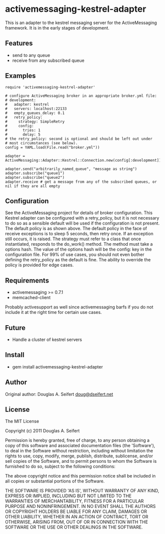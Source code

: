 activemessaging-kestrel-adapter
===========

This is an adapter to the kestrel messaging server for the ActiveMessaging framework.  It is 
in the early stages of development.

Features
--------

* send to any queue
* receive from any subscribed queue

Examples
--------

    require 'activemessaging-kestrel-adapter'

    # configure ActiveMessaging broker in an appropriate broker.yml file:
    # development:
    #   adapter: kestrel
    #   servers: localhost:22133
    #   empty_queues_delay: 0.1
    #   retry_policy:
    #     strategy: SimpleRetry
    #     config: 
    #       tries: 1
    #       delay: 5
    # the retry_policy: second is optional and should be left out under
    # most circumstances (see below).
    config = YAML.load(File.read("broker.yml"))

    adapter = ActiveMessaging::Adapter::Kestrel::Connection.new(config[:development])

    adapter.send("arbitrarily_named_queue", "message as string")
    adapter.subscribe("queue1")
    adapter.subscribe("queue2")
    adapter.receive # get a message from any of the subscribed queues, or nil if they are all empty

Configuration
-------------

See the ActiveMessaging project for details of broker configuration.  This
Kestrel adapter can be configured with a retry_policy, but it is not 
necessary to do so as a sensible default will be used if the configuration
is not present.  The default policy is as shown above.  The default
policy in the face of receive exceptions is to sleep 5 seconds, then retry
once.  If an exception still occurs, it is raised.  The strategy must
refer to a class that once instantiated, responds to the do_work() method.
The method must take a options hash.  The value of the options hash will 
be the config: key in the configuration file.  For 99% of use cases, you
should not even bother defining the retry_policy as the default is fine.
The ability to override the policy is provided for edge cases.

Requirements
------------

* activemessaging >= 0.7.1 
* memcached-client

Probably activesupport as well since activemessaging barfs if you do not
include it at the right time for certain use cases.

Future
------

* Handle a cluster of kestrel servers

Install
-------

* gem install activemessaging-kestrel-adapter

Author
------

Original author: Douglas A. Seifert <doug@dseifert.net>

License
-------

The MIT License

Copyright (c) 2011 Douglas A. Seifert

Permission is hereby granted, free of charge, to any person obtaining
a copy of this software and associated documentation files (the
'Software'), to deal in the Software without restriction, including
without limitation the rights to use, copy, modify, merge, publish,
distribute, sublicense, and/or sell copies of the Software, and to
permit persons to whom the Software is furnished to do so, subject to
the following conditions:

The above copyright notice and this permission notice shall be
included in all copies or substantial portions of the Software.

THE SOFTWARE IS PROVIDED 'AS IS', WITHOUT WARRANTY OF ANY KIND,
EXPRESS OR IMPLIED, INCLUDING BUT NOT LIMITED TO THE WARRANTIES OF
MERCHANTABILITY, FITNESS FOR A PARTICULAR PURPOSE AND NONINFRINGEMENT.
IN NO EVENT SHALL THE AUTHORS OR COPYRIGHT HOLDERS BE LIABLE FOR ANY
CLAIM, DAMAGES OR OTHER LIABILITY, WHETHER IN AN ACTION OF CONTRACT,
TORT OR OTHERWISE, ARISING FROM, OUT OF OR IN CONNECTION WITH THE
SOFTWARE OR THE USE OR OTHER DEALINGS IN THE SOFTWARE.
